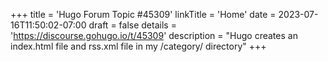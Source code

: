 +++
title = 'Hugo Forum Topic #45309'
linkTitle = 'Home'
date = 2023-07-16T11:50:02-07:00
draft = false
details = 'https://discourse.gohugo.io/t/45309'
description = "Hugo creates an index.html file and rss.xml file in my /category/ directory"
+++
